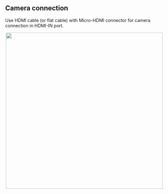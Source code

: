 ## Camera connection

Use HDMI cable (or flat cable) with Micro-HDMI connector for camera connection in HDMI-IN port.

<div style="text-align: center;"><img src="../../img/hardware_installation/edge_to_camera.png" style="width: 500px;"></div><br>
